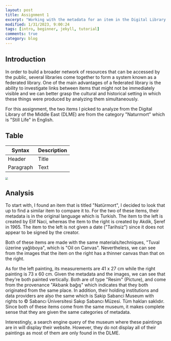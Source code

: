 ```yaml
---
layout: post
title: Assignment 1
excerpt: "Working with the metadata for an item in the Digital Library of the Middle East."
modified: 1/31/2023, 9:00:24
tags: [intro, beginner, jekyll, tutorial]
comments: true
category: blog
---
```



## Introduction
In order to build a broader network of resources that can be accessed by the public, several libraries come together to form a system known as a federated library. One of the main advantages of a federated library is the ability to investigate links between items that might not be immediately visible and we can better grasp the cultural and historical setting in which these things were produced by analyzing them simultaneously.

For this assignment, the two items I picked to analyze from the Digital Library of the Middle East (DLME) are from the category "Naturmort" which is "Still Life" in English.

## Table 
| Syntax | Description |
| ----------- | ----------- |
| Header | Title |
| Paragraph | Text |

<img src="/assets/{images}.png" style="zoom:50%"/>


## Analysis
To start with, I found an item that is titled "Natürmort", I decided to look that up to find a similar item to compare it to. For the two of these items, their metadata is in the original language which is Turkish. The item to the left is created by Elif Naci, whereas the item to the right is created by Akdik, Şeref in 1965. The item to the left is not given a date ("Tarihsiz") since it does not appear to be signed by the creator.

Both of these items are made with the same materials/techniques, "Tuval üzerine yağlıboya", which is "Oil on Canvas". Nevertheless, we can see from the images that the item on the right has a thinner canvas than that on the right.

As for the left painting, its measurements are 41 x 27 cm while the right painting is 73 x 60 cm. Given the metadata and the images, we can see that they're both painted vertically. Both are of type "Resim" (Picture), and come from the provenance "Akbank bağış" which indicates that they both originated from the same place. In addition, their holding institutions and data providers are also the same which is Sakip Sabanci Museum with rights to © Sabancı Üniversitesi Sakıp Sabancı Müzesi. Tüm hakları saklıdır. Since both of these items come from the same museum, it makes complete sense that they are given the same categories of metadata.

Interestingly, a search engine query of the museum where these paintings are in will display their website. However, they do not display all of their paintings as most of them are only found in the DLME. 

